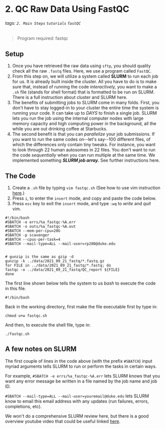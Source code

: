 # 2. QC Raw Data Using FastQC
###### tags: `2. Main Steps` `tutorials` `fastQC`
> Program required: fastqc

## Setup 
1. Once you have retrieved the raw data using `sftp`, you should quality check all the raw `.fastq` files. Here, we use a program called `FastQC`.
2. From this step on, we will utilize a system called **SLURM** to run each job for us. It is already built inside the cluster. All you have to do is to make sure that, instead of running the code *interactively,* you want to make a `.sh` file (stands for shell format) that is formatted to be run on SLURM. There is a full instruction about cluster and SLURM here. 
3. The benefits of submitting jobs to SLURM come in many folds. First, you don't have to stay logged-in to your cluster the entire time the system is running your code. It can take up to *DAYS* to finish a single job. SLURM lets you run the job using the internal computer nodes with large memory capacity and high computing power in the background, all the while you are out drinking coffee at Starbucks. 
4. The second benefit is that you can *parallelize* your job submissions. If you want to run the same codes on--let's say--100 different files, of which the differences only contain tiny tweaks. For instance, you want to look through 22 human autosomes in 22 files.  You don't want to run the code *sequentially* when you can run multiple at the same time. We implemented something ***SLURM job array.*** See further instructions here.  


## The Code 
1. Create a `.sh` file by typing `vim fastqc.sh` (See how to use vim instruction [here](https://github.com/Noor-WGS-data/Genome_sequence_data/blob/main/Tutorials/vim_cheat_sheet.md).)
2. Press `i`, to enter the `insert` mode, and copy and paste the code below. 
3. Press `esc` key to exit the `insert` mode, and type `:wq` to *write* and *quit* vim. 
```
#!/bin/bash 
#SBATCH -e errs/%a_fastqc-%A.err 
#SBATCH -o outs/%a_fastqc-%A.out 
#SBATCH --mem-per-cpu=20G 
#SBATCH -p scavenger
#SBATCH --cpus-per-task=4 
#SBATCH --mail-type=ALL --mail-user=rp280@duke.edu


# gunzip is the same as gzip -d
gunzip -k ../data/2021_09_21_fastq/*.fastq.gz
for FILE in ../data/2021_09_21_fastq/*.fastq; do
fastqc -o ../data/2021_09_21_fastq/QC_report ${FILE}
done
```
The first line shown below tells the system to us *bash* to execute the code in this file. 
```
#!/bin/bash 
```


Back in the working directory, first make the file executable first by type in:
```
chmod u+w fastqc.sh
```

And then, to execute the shell file, type in:
```
./fastqc.sh
```

## A few notes on SLURM

The first couple of lines in the code above (with the prefix `#SBATCH`) input myriad arguments tells SLURM to run or perform the tasks in certain ways. 

For example, 
`#SBATCH -e errs/%a_fastqc-%A.err` lets SLURM knows that you want any error message be written in a file named by the job name and job ID. 

`#SBATCH --mail-type=ALL --mail-user=youremail@duke.edu` lets SLURM know to email this email address with any updates (run failures, errors, completions, etc).

We won't do a comprehensive SLURM review here, but there is a good overview youtube video that could be useful linked [here](https://www.youtube.com/watch?v=U42qlYkzP9k&ab_channel=BYUSupercomputing).



